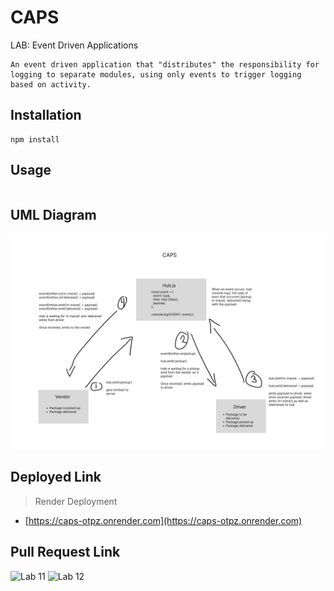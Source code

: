 # CAPS

LAB: Event Driven Applications

```text
An event driven application that "distributes" the responsibility for logging to separate modules, using only events to trigger logging based on activity.
```

## Installation

```text
npm install
```

## Usage

```text

```

## UML Diagram

![CAPS](./capsUML.png)

## Deployed Link

> Render Deployment

* [https://caps-otpz.onrender.com](https://caps-otpz.onrender.com)

## Pull Request Link

 ![Lab 11](https://github.com/ctojot/caps/pull/2)
 ![Lab 12](https://github.com/ctojot/caps/pull/4)
